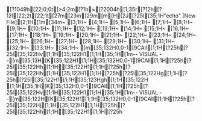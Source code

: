 [?1049h[22;0;0t[>4;2m[?1h=[?2004h[1;35r[?12h[?12l[22;2t[22;1t[27m[23m[29m[m[H[2J[?25l[35;1H"echo" [New File][2;1H[1m[34m~                                                                                                                                                    [3;1H~                                                                                                                                                    [4;1H~                                                                                                                                                    [5;1H~                                                                                                                                                    [6;1H~                                                                                                                                                    [7;1H~                                                                                                                                                    [8;1H~                                                                                                                                                    [9;1H~                                                                                                                                                    [10;1H~                                                                                                                                                    [11;1H~                                                                                                                                                    [12;1H~                                                                                                                                                    [13;1H~                                                                                                                                                    [14;1H~                                                                                                                                                    [15;1H~                                                                                                                                                    [16;1H~                                                                                                                                                    [17;1H~                                                                                                                                                    [18;1H~                                                                                                                                                    [19;1H~                                                                                                                                                    [20;1H~                                                                                                                                                    [21;1H~                                                                                                                                                    [22;1H~                                                                                                                                                    [23;1H~                                                                                                                                                    [24;1H~                                                                                                                                                    [25;1H~                                                                                                                                                    [26;1H~                                                                                                                                                    [27;1H~                                                                                                                                                    [28;1H~                                                                                                                                                    [29;1H~                                                                                                                                                    [30;1H~                                                                                                                                                    [31;1H~                                                                                                                                                    [32;1H~                                                                                                                                                    [33;1H~                                                                                                                                                    [34;1H~                                                                                                                                                    [m[35;132H0,0-1[9CAll[1;1H[?25h[?25l[35;122Hv[1;1H[35;122H1[1;1H[35;1H[1m-- VISUAL --[m[35;13H[K[35;122H1[1;1H[35;132H0,0-1[9CAll[1;1H[?25h[?25l[35;122Hh[1;1H[35;122H1[1;1H[?25h[?25l[35;122Hh[1;1H[35;122H1[1;1H[?25h[?25l[35;122Hg[1;1H[?25h[?25l[35;122H1[1;1H[35;123Hgh[1;1H[35;122H   [1;1H[35;1H[K[35;132H0,0-1[9CAll[1;1H[?25h[?25l[35;122Hv[1;1H[35;122H1[1;1H[35;1H[1m-- VISUAL --[m[35;122H[K[35;122H1[1;1H[35;132H0,0-1[9CAll[1;1H[?25h[?25l[35;122Hj[1;1H[35;122H1[1;1H[?25h[?25l[35;122Hh[1;1H[35;122H1[1;1H[?25h